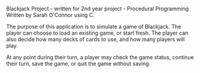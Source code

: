 Blackjack Project - written for 2nd year project - Procedural Programming
Written by Sarah O'Connor using C.

The purpose of this application is to simulate a game of Blackjack. 
The player can choose to load an existing game, or start fresh. 
The player can also decide how many decks of cards to use, and how many players will play.

At any point during their turn, a player may check the game status, continue their turn, save the game, or quit the game without saving.
